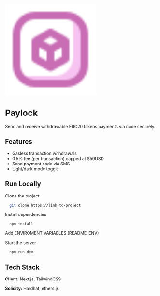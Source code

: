 
<img src="https://github.com/IbrahimSam96/paylock/blob/main/public/daaps.svg" width="300">


# Paylock

Send and receive withdrawable ERC20 tokens payments via code securely.  


## Features
- Gasless transaction withdrawals 
- 0.5% fee (per transaction) capped at $50USD 
- Send payment code via SMS
- Light/dark mode toggle

## Run Locally

Clone the project

```bash
  git clone https://link-to-project
```
Install dependencies

```bash
  npm install
```
Add ENVIROMENT VARIABLES (README-ENV)

Start the server

```bash
  npm run dev
```


## Tech Stack

**Client:** Next.js, TailwindCSS

**Solidity:** Hardhat, ethers.js

